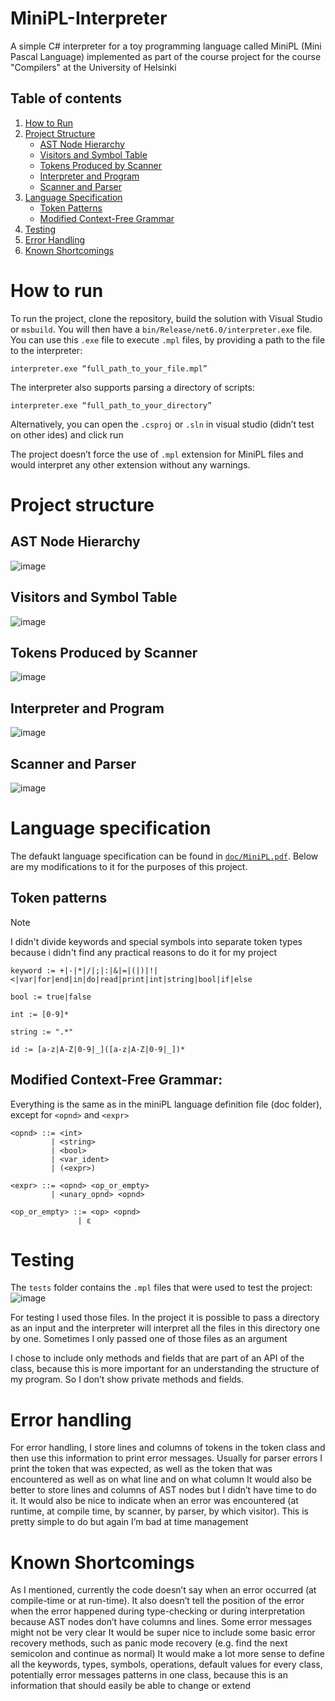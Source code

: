 # MiniPL-Interpreter

A simple C# interpreter for a toy programming language called MiniPL (Mini Pascal Language) implemented as part of the course project for the course "Compilers" at the University of Helsinki

## Table of contents

1. [How to Run](#how-to-run)
2. [Project Structure](#project-structure)
   - [AST Node Hierarchy](#ast-node-hierarchy)
   - [Visitors and Symbol Table](#visitors-and-symbol-table)
   - [Tokens Produced by Scanner](#tokens-produced-by-scanner)
   - [Interpreter and Program](#interpreter-and-program)
   - [Scanner and Parser](#scanner-and-parser)
3. [Language Specification](#language-specification)
   - [Token Patterns](#token-patterns)
   - [Modified Context-Free Grammar](#modified-context-free-grammar)
4. [Testing](#testing)
5. [Error Handling](#error-handling)
6. [Known Shortcomings](#known-shortcomings)

# How to run

To run the project, clone the repository, build the solution with Visual Studio or `msbuild`. You will then have a `bin/Release/net6.0/interpreter.exe` file. You can use this `.exe` file to execute `.mpl` files, by providing a path to the file to the interpreter:
```
interpreter.exe “full_path_to_your_file.mpl”
```
The interpreter also supports parsing a directory of scripts:
```
interpreter.exe “full_path_to_your_directory”
```
Alternatively, you can open the `.csproj` or `.sln` in visual studio (didn’t test on other ides) and click run

The project doesn’t force the use of `.mpl` extension for MiniPL files and would interpret any other extension without any warnings. 

# Project structure

## AST Node Hierarchy

![image](https://github.com/user-attachments/assets/52e0117d-2025-4319-9ea6-7a64805ecb6c)

## Visitors and Symbol Table

![image](https://github.com/user-attachments/assets/6f79d125-4eb4-43e3-8a08-480a49890554)

## Tokens Produced by Scanner

![image](https://github.com/user-attachments/assets/84eb2367-6718-4fed-9662-36e078428c53)

## Interpreter and Program
![image](https://github.com/user-attachments/assets/29e99759-98a1-4a62-81a8-7215e484004e)

## Scanner and Parser

![image](https://github.com/user-attachments/assets/886693a0-60cc-4cc6-a096-5ecff7c44193)


# Language specification
The defaukt language specification can be found in [`doc/MiniPL.pdf`](https://github.com/nomadflamingo/MiniPL-Interpreter/blob/master/doc/MiniPL.pdf). Below are my modifications to it for the purposes of this project.
## Token patterns

>[!NOTE]
> I didn't divide keywords and special symbols into separate token types because i didn't find any practical reasons to do it for my project

```
keyword := +|-|*|/|;|:|&|=|(|)|!|<|var|for|end|in|do|read|print|int|string|bool|if|else

bool := true|false

int := [0-9]*

string := ".*"

id := [a-z|A-Z|0-9|_]([a-z|A-Z|0-9|_])*
```

## Modified Context-Free Grammar:

Everything is the same as in the miniPL language definition file (doc folder), except for `<opnd>` and `<expr>`

```
<opnd> ::= <int>
         | <string>
         | <bool>
         | <var_ident>
         | (<expr>)

<expr> ::= <opnd> <op_or_empty>
         | <unary_opnd> <opnd>

<op_or_empty> ::= <op> <opnd>
               | ε
```

# Testing
The `tests` folder contains the `.mpl` files that were used to test the project:
![image](https://github.com/user-attachments/assets/7d4dce4d-d215-48b0-a6f1-61a29522d047)

For testing I used those files. In the project it is possible to pass a directory as an input and the interpreter will interpret all the files in this directory one by one. Sometimes I only passed one of those files as an argument

I chose to include only methods and fields that are part of an API of the class, because this is more important for an understanding the structure of my program. So I don’t show private methods and fields.

# Error handling
For error handling, I store lines and columns of tokens in the token class and then use this information to print error messages. Usually for parser errors I print the token that was expected, as well as the token that was encountered as well as on what line and on what column
It would also be better to store lines and columns of AST nodes but I didn’t have time to do it.
It would also be nice to indicate when an error was encountered (at runtime, at compile time, by scanner, by parser, by which visitor). This is pretty simple to do but again I’m bad at time management

# Known Shortcomings
As I mentioned, currently the code doesn’t say when an error occurred (at compile-time or at run-time). It also doesn’t tell the position of the error when the error happened during type-checking or during interpretation because AST nodes don’t have columns and lines.
Some error messages might not be very clear
It would be super nice to include some basic error recovery methods, such as panic mode recovery (e.g. find the next semicolon and continue as normal)
It would make a lot more sense to define all the keywords, types, symbols, operations, default values for every class, potentially error messages patterns in one class, because this is an information that should easily be able to change or extend
